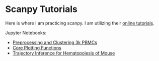 # Scanpy Tutorials

Here is where I am practicing scanpy. I am  utilizing their [online tutorials](https://scanpy.readthedocs.io/en/latest/tutorials.html).

Jupyter Notebooks:

- [Preprocessing and Clustering 3k PBMCs](./Clustering/clustering_tutorial.ipynb)
- [Core Plotting Functions](./Plotting/plotting_tutorial.ipynb)
- [Trajectory Inference for Hematopoiesis of Mouse](./Trajectory/trajectory_tutorial.ipynb)

